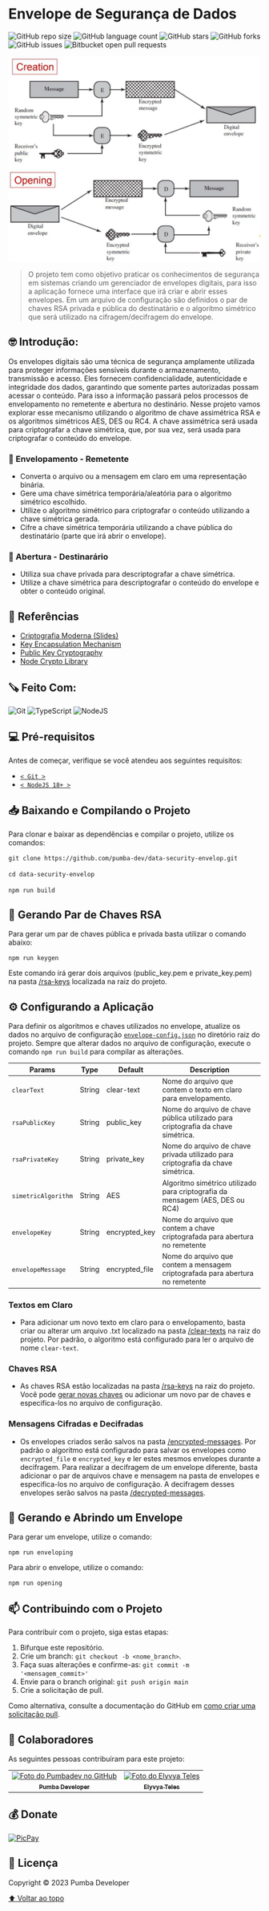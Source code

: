 # Envelope de Segurança de Dados

![GitHub repo size](https://img.shields.io/github/repo-size/pumba-dev/data-security-envelop?style=for-the-badge)
![GitHub language count](https://img.shields.io/github/languages/count/pumba-dev/data-security-envelop?style=for-the-badge)
![GitHub stars](https://img.shields.io/github/stars/pumba-dev/data-security-envelop?style=for-the-badge)
![GitHub forks](https://img.shields.io/github/forks/pumba-dev/data-security-envelop?style=for-the-badge)
![GitHub issues](https://img.shields.io/github/issues/pumba-dev/data-security-envelop?style=for-the-badge)
![Bitbucket open pull requests](https://img.shields.io/github/issues-pr/pumba-dev/data-security-envelop?style=for-the-badge)

<img src="digital-envelop.jpg" alt="Funcionamento de um envelope digital.">

> O projeto tem como objetivo praticar os conhecimentos de segurança em sistemas criando um gerenciador de envelopes digitais, para isso a aplicação fornece uma interface que irá criar e abrir esses envelopes. Em um arquivo de configuração são definidos o par de chaves RSA privada e pública do destinatário e o algoritmo simétrico que será utilizado na cifragem/decifragem do envelope.

## 🤓 Introdução:

Os envelopes digitais são uma técnica de segurança amplamente utilizada para proteger informações sensíveis durante o armazenamento, transmissão e acesso. Eles fornecem confidencialidade, autenticidade e integridade dos dados, garantindo que somente partes autorizadas possam acessar o conteúdo. Para isso a informação passará pelos processos de envelopamento no remetente e abertura no destinário. Nesse projeto vamos explorar esse mecanismo utilizando o algoritmo de chave assimétrica RSA e os algoritmos simétricos AES, DES ou RC4. A chave assimétrica será usada para criptografar a chave simétrica, que, por sua vez, será usada para criptografar o conteúdo do envelope.

### 📩 Envelopamento - Remetente

- Converta o arquivo ou a mensagem em claro em uma representação binária.
- Gere uma chave simétrica temporária/aleatória para o algoritmo simétrico escolhido.
- Utilize o algoritmo simétrico para criptografar o conteúdo utilizando a chave simétrica gerada.
- Cifre a chave simétrica temporária utilizando a chave pública do destinatário (parte que irá abrir o envelope).

### 📃 Abertura - Destinarário

- Utiliza sua chave privada para descriptografar a chave simétrica.
- Utilize a chave simétrica para descriptografar o conteúdo do envelope e obter o conteúdo original.

## 📖 Referências

- [Criptografia Moderna (Slides)](/criptografia-moderna.pdf)
- [Key Encapsulation Mechanism](https://en.wikipedia.org/wiki/Key_encapsulation_mechanism)
- [Public Key Cryptography](https://en.wikipedia.org/wiki/Public-key_cryptography)
- [Node Crypto Library](https://nodejs.org/api/crypto.html)

## 🪚 Feito Com:

![Git](https://img.shields.io/badge/Git-E34F26?style=for-the-badge&logo=git&logoColor=white)
![TypeScript](https://img.shields.io/badge/TypeScript-007ACC?style=for-the-badge&logo=typescript&logoColor=white)
![NodeJS](https://img.shields.io/badge/Node.js-43853D?style=for-the-badge&logo=node.js&logoColor=white)

## 💻 Pré-requisitos

Antes de começar, verifique se você atendeu aos seguintes requisitos:

- [`< Git >`](https://git-scm.com/)
- [`< NodeJS 18+ >`](https://nodejs.org/)

## 📥 Baixando e Compilando o Projeto

Para clonar e baixar as dependências e compilar o projeto, utilize os comandos:

```
git clone https://github.com/pumba-dev/data-security-envelop.git

cd data-security-envelop

npm run build
```

## 📝 Gerando Par de Chaves RSA

Para gerar um par de chaves pública e privada basta utilizar o comando abaixo:

```
npm run keygen
```

Este comando irá gerar dois arquivos (public_key.pem e private_key.pem) na pasta [/rsa-keys](./rsa-keys/) localizada na raiz do projeto.

## ⚙️ Configurando a Aplicação

Para definir os algoritmos e chaves utilizados no envelope, atualize os dados no arquivo de configuração [`envelope-config.json`](/envelope-config.json) no diretório raiz do projeto. Sempre que alterar dados no arquivo de configuração, execute o comando `npm run build` para compilar as alterações.

| Params              | Type   | Default        | Description                                                                      |
| ------------------- | ------ | -------------- | -------------------------------------------------------------------------------- |
| `clearText`         | String | clear-text     | Nome do arquivo que contem o texto em claro para envelopamento.                  |
| `rsaPublicKey`      | String | public_key     | Nome do arquivo de chave pública utilizado para criptografia da chave simétrica. |
| `rsaPrivateKey`     | String | private_key    | Nome do arquivo de chave privada utilizado para criptografia da chave simétrica. |
| `simetricAlgorithm` | String | AES            | Algoritmo simétrico utilizado para criptografia da mensagem (AES, DES ou RC4)    |
| `envelopeKey`       | String | encrypted_key  | Nome do arquivo que contem a chave criptografada para abertura no remetente      |
| `envelopeMessage`   | String | encrypted_file | Nome do arquivo que contem a mensagem criptografada para abertura no remetente   |

### Textos em Claro

- Para adicionar um novo texto em claro para o envelopamento, basta criar ou alterar um arquivo .txt localizado na pasta [/clear-texts](./clear-texts/) na raiz do projeto. Por padrão, o algoritmo está configurado para ler o arquivo de nome `clear-text`.

### Chaves RSA

- As chaves RSA estão localizadas na pasta [/rsa-keys](./rsa-keys/) na raiz do projeto. Você pode [gerar novas chaves](#📝-gerando-par-de-chaves-rsa) ou adicionar um novo par de chaves e especifica-los no arquivo de configuração.

### Mensagens Cifradas e Decifradas

- Os envelopes criados serão salvos na pasta [/encrypted-messages](./encrypted-messages/). Por padrão o algoritmo está configurado para salvar os envelopes como `encrypted_file` e `encrypted_key` e ler estes mesmos envelopes durante a decifragem. Para realizar a decifragem de um envelope diferente, basta adicionar o par de arquivos chave e mensagem na pasta de envelopes e especifica-los no arquivo de configuração. A decifragem desses envelopes serão salvos na pasta [/decrypted-messages](./decrypted-messages/).

## 🚀 Gerando e Abrindo um Envelope

Para gerar um envelope, utilize o comando:

```
npm run enveloping
```

Para abrir o envelope, utilize o comando:

```
npm run opening
```

## 📫 Contribuindo com o Projeto

Para contribuir com o projeto, siga estas etapas:

1. Bifurque este repositório.
2. Crie um branch: `git checkout -b <nome_branch>`.
3. Faça suas alterações e confirme-as: `git commit -m '<mensagem_commit>'`
4. Envie para o branch original: `git push origin main`
5. Crie a solicitação de pull.

Como alternativa, consulte a documentação do GitHub em [como criar uma solicitação pull](https://help.github.com/en/github/collaborating-with-issues-and-pull-requests/creating-a-pull-request).

## 🤝 Colaboradores

As seguintes pessoas contribuíram para este projeto:

<table>
  <tr>
  <!-- Pumba Developer -->
    <td align="center">
      <a href="https://github.com/pumba-dev">
        <img src="https://static.wikia.nocookie.net/disneypt/images/c/cf/It_means_no_worries.png/revision/latest?cb=20200128144126&path-prefix=pt" width="100px;" height="100px;" alt="Foto do Pumbadev no GitHub"/><br>
        <sub>
          <b>Pumba Developer</b>
        </sub>
      </a>
    </td>
        <!-- Elyvya Teles -->
    <td align="center">
      <a href="https://github.com/eluvya">
        <img src="https://avatars.githubusercontent.com/u/52509940?v=4" width="100px;" height="100px;" alt="Foto do Elyvya Teles"/><br>
        <sub>
          <b>Elyvya Teles</b>
        </sub>
      </a>
    </td>
  </tr>
</table>

## 💰 Donate

[![PicPay](https://img.shields.io/badge/PicPay-%40PumbaDev%20-brightgreen)](https://picpay.me/pumbadev)

## 📝 Licença

Copyright © 2023 Pumba Developer

[⬆ Voltar ao topo](#)<br>
